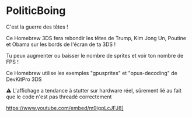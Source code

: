 # PoliticBoing
C'est la guerre des têtes !

Ce Homebrew 3DS fera rebondir les têtes de Trump, Kim Jong Un, Poutine et Obama sur les bords de l'écran de ta 3DS !

Tu peux augmenter ou baisser le nombre de sprites et voir ton nombre de FPS !

Ce Homebrew utilise les exemples "gpusprites" et "opus-decoding" de DevKitPro 3DS

⚠ L'affichage a tendance à stutter sur hardware réel, sûrement lié au fait que le code n'est pas threadé correctement

https://www.youtube.com/embed/m9igpLcJFJ8]
